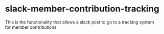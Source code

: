 # slack-member-contribution-tracking
This is the functionality that allows a slack post to go to a tracking system for member contributions
